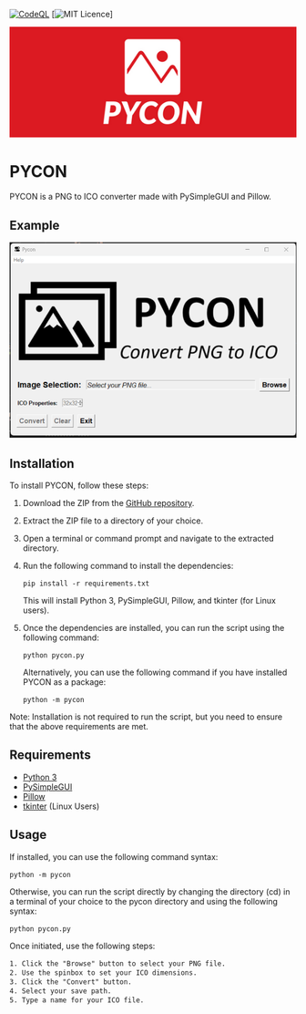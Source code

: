 [![CodeQL](https://github.com/sorzkode/pycon/actions/workflows/codeql.yml/badge.svg)](https://github.com/sorzkode/pycon/actions/workflows/codeql.yml)
[![MIT Licence](https://en.wikipedia.org/wiki/MIT_License)]

![PYCON](https://raw.githubusercontent.com/sorzkode/pycon/master/assets/pycgit.png)

# PYCON

PYCON is a PNG to ICO converter made with PySimpleGUI and Pillow.

## Example

![Example](https://raw.githubusercontent.com/sorzkode/pycon/master/assets/example.png)

## Installation

To install PYCON, follow these steps:

1. Download the ZIP from the [GitHub repository](https://github.com/sorzkode/pycon).
2. Extract the ZIP file to a directory of your choice.
3. Open a terminal or command prompt and navigate to the extracted directory.
4. Run the following command to install the dependencies:

    ```
    pip install -r requirements.txt
    ```

    This will install Python 3, PySimpleGUI, Pillow, and tkinter (for Linux users).

5. Once the dependencies are installed, you can run the script using the following command:

    ```
    python pycon.py
    ```

    Alternatively, you can use the following command if you have installed PYCON as a package:

    ```
    python -m pycon
    ```

Note: Installation is not required to run the script, but you need to ensure that the above requirements are met.
## Requirements

- [Python 3](https://www.python.org/downloads/)
- [PySimpleGUI](https://pypi.org/project/PySimpleGUI/)
- [Pillow](https://pypi.org/project/Pillow/)
- [tkinter](https://docs.python.org/3/library/tkinter.html) (Linux Users)

## Usage

If installed, you can use the following command syntax:
```
python -m pycon
```
Otherwise, you can run the script directly by changing the directory (cd) in a terminal of your choice to the pycon directory and using the following syntax:
```
python pycon.py
```

Once initiated, use the following steps:
```            
1. Click the "Browse" button to select your PNG file.
2. Use the spinbox to set your ICO dimensions.
3. Click the "Convert" button.
4. Select your save path.
5. Type a name for your ICO file.
```
